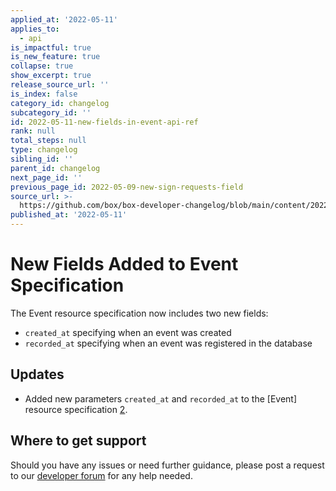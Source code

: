 ```yaml
---
applied_at: '2022-05-11'
applies_to:
  - api
is_impactful: true
is_new_feature: true
collapse: true
show_excerpt: true
release_source_url: ''
is_index: false
category_id: changelog
subcategory_id: ''
id: 2022-05-11-new-fields-in-event-api-ref
rank: null
total_steps: null
type: changelog
sibling_id: ''
parent_id: changelog
next_page_id: ''
previous_page_id: 2022-05-09-new-sign-requests-field
source_url: >-
  https://github.com/box/box-developer-changelog/blob/main/content/2022/05-11-new-fields-in-event-api-ref.md
published_at: '2022-05-11'
---
```

# New Fields Added to Event Specification

The Event resource specification now includes two new fields:

* `created_at` specifying when an event was created
* `recorded_at` specifying when an event was registered in the database

<!-- more -->

## Updates
* Added new parameters `created_at` and `recorded_at` to the [Event] resource specification [2].

## Where to get support

Should you have any issues or need further guidance, please post a request to
our [developer forum][1] for any help needed.

[1]: https://support.box.com/hc/en-us/community/topics/360001932973-Platform-and-Developer-Forum
[2]: r://event